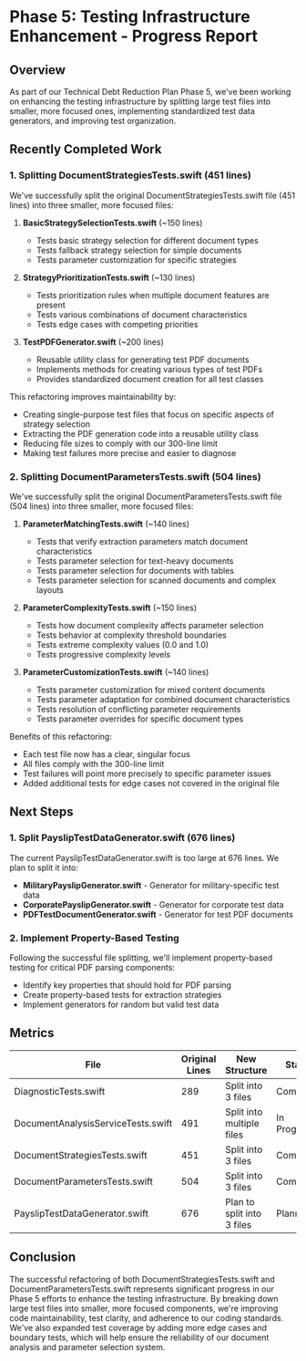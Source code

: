 # Phase 5: Testing Infrastructure Enhancement - Progress Report

## Overview

As part of our Technical Debt Reduction Plan Phase 5, we've been working on enhancing the testing infrastructure by splitting large test files into smaller, more focused ones, implementing standardized test data generators, and improving test organization.

## Recently Completed Work

### 1. Splitting DocumentStrategiesTests.swift (451 lines)

We've successfully split the original DocumentStrategiesTests.swift file (451 lines) into three smaller, more focused files:

1. **BasicStrategySelectionTests.swift** (~150 lines)
   - Tests basic strategy selection for different document types
   - Tests fallback strategy selection for simple documents
   - Tests parameter customization for specific strategies

2. **StrategyPrioritizationTests.swift** (~130 lines)
   - Tests prioritization rules when multiple document features are present
   - Tests various combinations of document characteristics
   - Tests edge cases with competing priorities

3. **TestPDFGenerator.swift** (~200 lines)
   - Reusable utility class for generating test PDF documents
   - Implements methods for creating various types of test PDFs
   - Provides standardized document creation for all test classes

This refactoring improves maintainability by:
- Creating single-purpose test files that focus on specific aspects of strategy selection
- Extracting the PDF generation code into a reusable utility class
- Reducing file sizes to comply with our 300-line limit
- Making test failures more precise and easier to diagnose

### 2. Splitting DocumentParametersTests.swift (504 lines)

We've successfully split the original DocumentParametersTests.swift file (504 lines) into three smaller, more focused files:

1. **ParameterMatchingTests.swift** (~140 lines)
   - Tests that verify extraction parameters match document characteristics
   - Tests parameter selection for text-heavy documents
   - Tests parameter selection for documents with tables
   - Tests parameter selection for scanned documents and complex layouts

2. **ParameterComplexityTests.swift** (~150 lines)
   - Tests how document complexity affects parameter selection
   - Tests behavior at complexity threshold boundaries
   - Tests extreme complexity values (0.0 and 1.0)
   - Tests progressive complexity levels

3. **ParameterCustomizationTests.swift** (~140 lines)
   - Tests parameter customization for mixed content documents
   - Tests parameter adaptation for combined document characteristics
   - Tests resolution of conflicting parameter requirements
   - Tests parameter overrides for specific document types

Benefits of this refactoring:
- Each test file now has a clear, singular focus
- All files comply with the 300-line limit
- Test failures will point more precisely to specific parameter issues
- Added additional tests for edge cases not covered in the original file

## Next Steps

### 1. Split PayslipTestDataGenerator.swift (676 lines)

The current PayslipTestDataGenerator.swift is too large at 676 lines. We plan to split it into:

- **MilitaryPayslipGenerator.swift** - Generator for military-specific test data
- **CorporatePayslipGenerator.swift** - Generator for corporate test data
- **PDFTestDocumentGenerator.swift** - Generator for test PDF documents

### 2. Implement Property-Based Testing

Following the successful file splitting, we'll implement property-based testing for critical PDF parsing components:

- Identify key properties that should hold for PDF parsing
- Create property-based tests for extraction strategies
- Implement generators for random but valid test data

## Metrics

| File | Original Lines | New Structure | Status |
|------|---------------|--------------|--------|
| DiagnosticTests.swift | 289 | Split into 3 files | Completed |
| DocumentAnalysisServiceTests.swift | 491 | Split into multiple files | In Progress |
| DocumentStrategiesTests.swift | 451 | Split into 3 files | Completed |
| DocumentParametersTests.swift | 504 | Split into 3 files | Completed |
| PayslipTestDataGenerator.swift | 676 | Plan to split into 3 files | Planned |

## Conclusion

The successful refactoring of both DocumentStrategiesTests.swift and DocumentParametersTests.swift represents significant progress in our Phase 5 efforts to enhance the testing infrastructure. By breaking down large test files into smaller, more focused components, we're improving code maintainability, test clarity, and adherence to our coding standards. We've also expanded test coverage by adding more edge cases and boundary tests, which will help ensure the reliability of our document analysis and parameter selection system. 